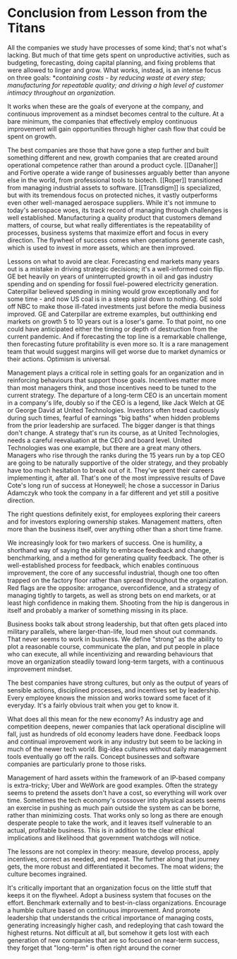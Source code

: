 # Conclusion from Lesson from the Titans

All the companies we study have processes of some kind; that's not what's lacking. But much of that time gets spent on unproductive activities, such as budgeting, forecasting, doing capital planning, and fixing problems that were allowed to linger and grow. What works, instead, is an intense focus on three goals: **containing costs - by reducing waste at every step; manufacturing for repeatable quality; and driving a high level of customer intimacy throughout an organization.*

It works when these are the goals of everyone at the company, and continuous improvement as a mindset becomes central to the culture. At a bare minimum, the companies that effectively employ continuous improvement will gain opportunities through higher cash flow that could be spent on growth.

The best companies are those that have gone a step further and built something different and new, growth companies that are created around operational competence rather than around a product cycle. [[Danaher]] and Fortive operate a wide range of businesses arguably better than anyone else in the world, from professional tools to biotech. [[Roper]] transitioned from managing industrial assets to software. [[Transdigm]] is specialized, but with its tremendous focus on protected niches, it vastly outperforms even other well-managed aerospace suppliers. While it's not immune to today's aerospace woes, its track record of managing through challenges is well established. Manufacturing a quality product that customers demand matters, of course, but what really differentiates is the repeatability of processes, business systems that maximize effort and focus in every direction. The flywheel of success comes when operations generate cash, which is used to invest in more assets, which are then improved.

Lessons on what to avoid are clear. Forecasting end markets many years out is a mistake in driving strategic decisions; it's a well-informed coin flip. GE bet heavily on years of uninterrupted growth in oil and gas industry spending and on spending for fossil fuel-powered electricity generation. Caterpillar believed spending in mining would grow exceptionally and for some time - and now US coal is in a steep spiral down to nothing. GE sold off NBC to make those ill-fated investments just before the media business improved. GE and Caterpillar are extreme examples, but outthinking end markets on growth 5 to 10 years out is a loser's game. To that point, no one could have anticipated either the timing or depth of destruction from the current pandemic. And if forecasting the top line is a remarkable challenge, then forecasting future profitability is even more so. It is a rare management team that would suggest margins will get worse due to market dynamics or their actions. Optimism is universal.

Management plays a critical role in setting goals for an organization and in reinforcing behaviours that support those goals. Incentives matter more than most managers think, and those incentives need to be tuned to the current strategy. The departure of a long-term CEO is an uncertain moment in a company's life, doubly so if the CEO is a legend, like Jack Welch at GE or George David at United Technologies. Investors often tread cautiously during such times, fearful of earnings "big baths" when hidden problems from the prior leadership are surfaced. The bigger danger is that things don't change. A strategy that's run its course, as at United Technologies, needs a careful reevaluation at the CEO and board level. United Technologies was one example, but there are a great many others. Managers who rise through the ranks during the 15 years run by a top CEO are going to be naturally supportive of the older strategy, and they probably have too much hesitation to break out of it. They've spent their careers implementing it, after all. That's one of the most impressive results of Dave Cote's long run of success at Honeywell; he chose a successor in Darius Adamczyk who took the company in a far different and yet still a positive direction.

The right questions definitely exist, for employees exploring their careers and for investors exploring ownership stakes. Management matters, often more than the business itself, over anything other than a short time frame.

We increasingly look for two markers of success. One is humility, a shorthand way of saying the ability to embrace feedback and change, benchmarking, and a method for generating quality feedback. The other is well-established process for feedback, which enables continuous improvement, the core of any successful industrial, though one too often trapped on the factory floor rather than spread throughout the organization. Red flags are the opposite: arrogance, overconfidence, and a strategy of managing tightly to targets, as well as strong bets on end markets, or at least high confidence in making them. Shooting from the hip is dangerous in itself and probably a marker of something missing in its place.

Business books talk about strong leadership, but that often gets placed into military parallels, where larger-than-life, loud men shout out commands. That never seems to work in business. We define "strong" as the ability to plot a reasonable course, communicate the plan, and put people in place who can execute, all while incentivizing and rewarding behaviours that move an organization steadily toward long-term targets, with a continuous improvement mindset.

The best companies have strong cultures, but only as the output of years of sensible actions, disciplined processes, and incentives set by leadership. Every employee knows the mission and works toward some facet of it everyday. It's a fairly obvious trait when you get to know it.

What does all this mean for the new economy? As industry age and competition deepens, newer companies that lack operational discipline will fall, just as hundreds of old economy leaders have done. Feedback loops and continual improvement work in any industry but seem to be lacking in much of the newer tech world. Big-idea cultures without daily management tools eventually go off the rails. Concept businesses and software companies are particularly prone to those risks.

Management of hard assets within the framework of an IP-based company is extra-tricky; Uber and WeWork are good examples. Often the strategy seems to pretend the assets don't have a cost, so everything will work over time. Sometimes the tech economy's crossover into physical assets seems an exercise in pushing as much pain outside the system as can be borne, rather than minimizing costs. That works only so long as there are enough desperate people to take the work, and it leaves itself vulnerable to an actual, profitable business. This is in addition to the clear ethical implications and likelihood that government watchdogs will notice.

The lessons are not complex in theory: measure, develop process, apply incentives, correct as needed, and repeat. The further along that journey gets, the more robust and differentiated it becomes. The moat widens; the culture becomes ingrained.

It's critically important that an organization focus on the little stuff that keeps it on the flywheel. Adopt a business system that focuses on the effort. Benchmark externally and to best-in-class organizations. Encourage a humble culture based on continuous improvement. And promote leadership that understands the critical importance of managing costs, generating increasingly higher cash, and redeploying that cash toward the highest returns. Not difficult at all, but somehow it gets lost with each generation of new companies that are so focused on near-term success, they forget that "long-term" is often right around the corner

